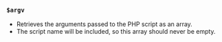 ### `$argv`

* Retrieves the arguments passed to the PHP script as an array.
* The script name will be included, so this array should never be empty.
